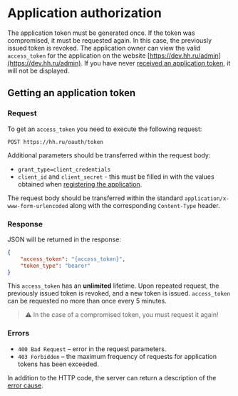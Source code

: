 # Application authorization

The application token must be generated once.
If the token was compromised, it must be requested again. In this case, the previously issued token is revoked.
The application owner can view the valid `access_token` for the application on the website [https://dev.hh.ru/admin](https://dev.hh.ru/admin). If you have never [received an application token](#get-client-auth), it will not be displayed.

<a name="get-client-auth"></a>
## Getting an application token

### Request

To get an `access_token` you need to execute the following request:

```
POST https://hh.ru/oauth/token
```

Additional parameters should be transferred within the request body:

* `grant_type=client_credentials`
* `client_id` and `client_secret` - this must be filled in with the values obtained when [registering the application](https://dev.hh.ru/admin).

The request body should be transferred within the standard `application/x-www-form-urlencoded` along with the corresponding `Content-Type` header.

### Response
JSON will be returned in the response:

```json
{
    "access_token": "{access_token}",
    "token_type": "bearer"
}
```


This `access_token` has an **unlimited** lifetime. Upon repeated request, the previously issued token is revoked, and a new token is issued. `access_token` can be requested no more than once every 5 minutes.

> :warning: In the case of a compromised token, you must request it again!

### Errors

* `400 Bad Request` – error in the request parameters.
* `403 Forbidden` – the maximum frequency of requests for application tokens has been exceeded.

In addition to the HTTP code, the server can return a description of the [error cause](errors.md#oauth-get-errors).